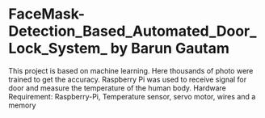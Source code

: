 # FaceMask-Detection_Based_Automated_Door_Lock_System_ by Barun Gautam

This project is based on machine learning. Here thousands of photo were trained to get the accuracy. Raspberry Pi was used to receive signal for door and measure the temperature of the human body. Hardware Requirement: Raspberry-Pi, Temperature sensor, servo motor, wires and a memory 
